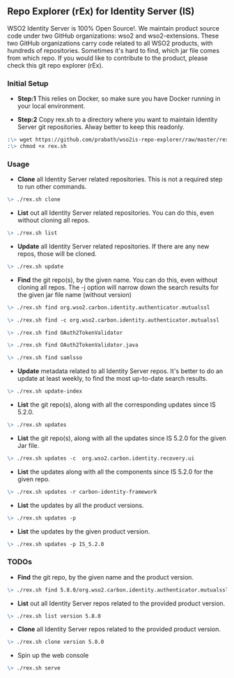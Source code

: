 ## Repo Explorer (rEx) for Identity Server (IS)

WSO2 Identity Server is 100% Open Source!. We maintain product source code under two GitHub organizations: wso2 and wso2-extensions. These two GitHub organizations carry code related to all WSO2 products, with hundreds of repositories. Sometimes it's hard to find, which jar file comes from which repo. If you would like to contribute to the product, please check this git repo explorer (rEx).

### Initial Setup

* **Step:1** This relies on Docker, so make sure you have Docker running in your local environment.

* **Step:2** Copy rex.sh to a directory where you want to maintain Identity Server git repositories. Alway better to keep this readonly. 
```markdown
:\> wget https://github.com/prabath/wso2is-repo-explorer/raw/master/rex.sh
:\> chmod +x rex.sh

```

### Usage 

* **Clone** all Identity Server related repositories. This is not a required step to run other commands.

```markdown
\> ./rex.sh clone
```
* **List** out all Identity Server related repositories. You can do this, even without cloning all repos.

```markdown
\> ./rex.sh list
```
* **Update** all Identity Server related repositories. If there are any new repos, those will be cloned. 

```markdown
\> ./rex.sh update
```

* **Find** the git repo(s), by the given name. You can do this, even without cloning all repos. The -j option will narrow down the search results for the given jar file name (without version)

```markdown
\> ./rex.sh find org.wso2.carbon.identity.authenticator.mutualssl

\> ./rex.sh find -c org.wso2.carbon.identity.authenticator.mutualssl

\> ./rex.sh find OAuth2TokenValidator

\> ./rex.sh find OAuth2TokenValidator.java

\> ./rex.sh find samlsso
```

* **Update** metadata related to all Identity Server repos. It's better to do an update at least weekly, to find the most up-to-date search results. 

```markdown
\> ./rex.sh update-index
```

* **List** the git repo(s), along with all the corresponding updates since IS 5.2.0.

```markdown
\> ./rex.sh updates
```

* **List** the git repo(s), along with all the updates since IS 5.2.0 for the given Jar file.

```markdown
\> ./rex.sh updates -c  org.wso2.carbon.identity.recovery.ui
```

* **List** the updates along with all the components since IS 5.2.0 for the given repo.

```markdown
\> ./rex.sh updates -r carbon-identity-framework
```
* **List** the updates by all the product versions.

```markdown
\> ./rex.sh updates -p
```
* **List** the updates by the given product version.

```markdown
\> ./rex.sh updates -p IS_5.2.0
```

### TODOs

* **Find** the git repo, by the given name and the product version.

```markdown
\> ./rex.sh find 5.8.0/org.wso2.carbon.identity.authenticator.mutualssl
```

* **List** out all Identity Server repos related to the provided product version.

```markdown
\> ./rex.sh list version 5.8.0
```

* **Clone** all Identity Server repos related to the provided product version.

```markdown
\> ./rex.sh clone version 5.8.0
```

* Spin up the web console

```markdown
\> ./rex.sh serve
```
